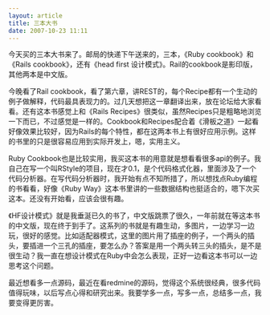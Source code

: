 ```yaml
--- 
layout: article
title: 三本大书
date: 2007-10-23 11:11
---
```

今天买的三本大书来了。邮局的快递下午送来的，三本，《Ruby cookbook》和《Rails cookbook》，还有《head first 设计模式》。Rail的cookbook是影印版，其他两本是中文版。<!--more-->

今晚看了Rail cookbook，看了第六章，讲REST的，每个Recipe都有一个生动的例子做解释，代码最具表现力的。过几天想把这一章翻译出来，放在论坛给大家看看。还有这本书感觉上和《Rails Recipes》很类似，虽然Recipes只是粗略地浏览一下而已，不过感觉是一样的。Cookbook和Recipes配合着《滑板之道》一起看好像效果比较好，因为Rails的每个特性，都在这两本书上有很好应用示例。这样的书里的只是很容易应用到实际开发上，嗯，实用主义。

Ruby Cookbook也是比较实用，我买这本书的用意就是想看看很多api的例子。我自己在写一个叫RStyle的项目，现在才0.1，是个代码格式化器，里面涉及了一个代码分析器。在写代码分析器时，我开始有点不知所措了，所以想找点Ruby编程的书看看，好像《Ruby Way》这本书里讲的一些数据结构也挺适合的，嗯下次买这本。还没有开始看，应该会很有趣。

《HF设计模式》就是我垂涎已久的书了，中文版跳票了很久，一年前就在等这本书的中文版，现在终于到手了。这系列的书就是有趣生动，多图片，一边学习一边玩，很好的感觉。比如适配器模式，这里的图片用了插座的例子，一个两头的插头，要插进一个三孔的插座，要怎么办？答案是用一个两头转三头的插头，是不是很生动？我一直在想设计模式在Ruby中会怎么表现，正好一边看这本书可以一边思考这个问题。

最近想看多一点源码，最近在看redmine的源码，觉得这个系统很经典，很多代码值得玩味，以后写点心得和研究出来。我要学多一点，写多一点，总结多一点，我要变得更厉害。
